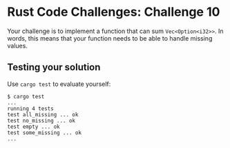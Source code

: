 # Rust Code Challenges: Challenge 10

Your challenge is to implement a function that
can sum `Vec<Option<i32>>`. In words, this means
that your function needs to be able to handle
missing values.

## Testing your solution

Use `cargo test` to evaluate yourself:

```console
$ cargo test
...
running 4 tests
test all_missing ... ok
test no_missing ... ok
test empty ... ok
test some_missing ... ok
...
```
